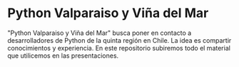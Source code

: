 # Python Valparaiso y Viña del Mar

"Python Valparaiso y Viña del Mar" busca poner en contacto a desarrolladores de Python de la quinta región en Chile. La idea es compartir conocimientos y experiencia. En este repositorio subiremos todo el material que utilicemos en las presentaciones.
